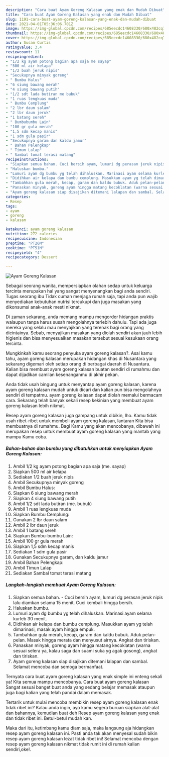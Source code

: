 ```yaml
---
description: "Cara buat Ayam Goreng Kalasan yang enak dan Mudah Dibuat"
title: "Cara buat Ayam Goreng Kalasan yang enak dan Mudah Dibuat"
slug: 1191-cara-buat-ayam-goreng-kalasan-yang-enak-dan-mudah-dibuat
date: 2021-04-01T05:36:06.701Z
image: https://img-global.cpcdn.com/recipes/685eecdc14608330/680x482cq70/ayam-goreng-kalasan-foto-resep-utama.jpg
thumbnail: https://img-global.cpcdn.com/recipes/685eecdc14608330/680x482cq70/ayam-goreng-kalasan-foto-resep-utama.jpg
cover: https://img-global.cpcdn.com/recipes/685eecdc14608330/680x482cq70/ayam-goreng-kalasan-foto-resep-utama.jpg
author: Susan Curtis
ratingvalue: 3.4
reviewcount: 11
recipeingredient:
- "1/2 kg ayam potong bagian apa saja me sayap"
- "500 ml air kelapa"
- "1/2 buah jeruk nipis"
- "Secukupnya minyak goreng"
- " Bumbu Halus"
- "6 siung bawang merah"
- "4 siung bawang putih"
- "1/2 sdt lada butiran me bubuk"
- "1 ruas lengkuas muda"
- " Bumbu Cemplung"
- "2 lbr daun salam"
- "2 lbr daun jeruk"
- "1 batang sereh"
- " Bumbubumbu Lain"
- "100 gr gula merah"
- "1,5 sdm kecap manis"
- "1 sdm gula pasir"
- "Secukupnya garam dan kaldu jamur"
- " Bahan Pelengkap"
- " Timun Lalap"
- " Sambal tomat terasi matang"
recipeinstructions:
- "Siapkan semua bahan. Cuci bersih ayam, lumuri dg perasan jeruk nipis lalu diamkan selama 15 menit. Cuci kembali hingga bersih."
- "Haluskan bumbu."
- "Lumuri ayam dg bumbu yg telah dihaluskan. Marinasi ayam selama kurleb 30 menit."
- "Didihkan air kelapa dan bumbu cemplung. Masukkan ayam yg telah dimarinasi, masak ayam hingga empuk."
- "Tambahkan gula merah, kecap, garam dan kaldu bubuk. Aduk pelan-pelan. Masak hingga merata dan menyusut airnya. Angkat dan tiriskan."
- "Panaskan minyak, goreng ayam hingga matang kecoklatan (warna sesuai selera ya, kalau saga dan suami suka yg agak gosong), angkat dan tiriskan."
- "Ayam goreng kalasan siap disajikan ditemani lalapan dan sambal. Selamat mencoba dan semoga bermanfaat."
categories:
- Resep
tags:
- ayam
- goreng
- kalasan

katakunci: ayam goreng kalasan 
nutrition: 272 calories
recipecuisine: Indonesian
preptime: "PT26M"
cooktime: "PT51M"
recipeyield: "4"
recipecategory: Dessert

---
```



![Ayam Goreng Kalasan](https://img-global.cpcdn.com/recipes/685eecdc14608330/680x482cq70/ayam-goreng-kalasan-foto-resep-utama.jpg)

Sebagai seorang wanita, mempersiapkan olahan sedap untuk keluarga tercinta merupakan hal yang sangat menyenangkan bagi anda sendiri. Tugas seorang ibu Tidak cuman menjaga rumah saja, tapi anda pun wajib menyediakan kebutuhan nutrisi tercukupi dan juga masakan yang dikonsumsi anak-anak mesti nikmat.

Di zaman  sekarang, anda memang mampu mengorder hidangan praktis walaupun tanpa harus susah mengolahnya terlebih dahulu. Tapi ada juga mereka yang selalu mau menyajikan yang terenak bagi orang yang dicintainya. Sebab, menyajikan masakan yang diolah sendiri akan jauh lebih higienis dan bisa menyesuaikan masakan tersebut sesuai kesukaan orang tercinta. 



Mungkinkah kamu seorang penyuka ayam goreng kalasan?. Asal kamu tahu, ayam goreng kalasan merupakan hidangan khas di Nusantara yang sekarang digemari oleh setiap orang di berbagai daerah di Nusantara. Kalian bisa membuat ayam goreng kalasan buatan sendiri di rumahmu dan dapat dijadikan camilan kesenanganmu di akhir pekan.

Anda tidak usah bingung untuk menyantap ayam goreng kalasan, karena ayam goreng kalasan mudah untuk dicari dan kalian pun bisa mengolahnya sendiri di tempatmu. ayam goreng kalasan dapat diolah memalui bermacam cara. Sekarang telah banyak sekali resep kekinian yang membuat ayam goreng kalasan lebih nikmat.

Resep ayam goreng kalasan juga gampang untuk dibikin, lho. Kamu tidak usah ribet-ribet untuk membeli ayam goreng kalasan, lantaran Kita bisa membuatnya di rumahmu. Bagi Kamu yang akan mencobanya, dibawah ini merupakan resep untuk membuat ayam goreng kalasan yang mantab yang mampu Kamu coba.

<!--inarticleads1-->

##### Bahan-bahan dan bumbu yang dibutuhkan untuk menyiapkan Ayam Goreng Kalasan:

1. Ambil 1/2 kg ayam potong bagian apa saja (me. sayap)
1. Siapkan 500 ml air kelapa
1. Sediakan 1/2 buah jeruk nipis
1. Ambil Secukupnya minyak goreng
1. Ambil  Bumbu Halus:
1. Siapkan 6 siung bawang merah
1. Siapkan 4 siung bawang putih
1. Ambil 1/2 sdt lada butiran (me. bubuk)
1. Ambil 1 ruas lengkuas muda
1. Siapkan  Bumbu Cemplung:
1. Gunakan 2 lbr daun salam
1. Ambil 2 lbr daun jeruk
1. Ambil 1 batang sereh
1. Siapkan  Bumbu-bumbu Lain:
1. Ambil 100 gr gula merah
1. Siapkan 1,5 sdm kecap manis
1. Sediakan 1 sdm gula pasir
1. Gunakan Secukupnya garam, dan kaldu jamur
1. Ambil  Bahan Pelengkap:
1. Ambil  Timun Lalap
1. Sediakan  Sambal tomat terasi matang




<!--inarticleads2-->

##### Langkah-langkah membuat Ayam Goreng Kalasan:

1. Siapkan semua bahan. - Cuci bersih ayam, lumuri dg perasan jeruk nipis lalu diamkan selama 15 menit. Cuci kembali hingga bersih.
1. Haluskan bumbu.
1. Lumuri ayam dg bumbu yg telah dihaluskan. Marinasi ayam selama kurleb 30 menit.
1. Didihkan air kelapa dan bumbu cemplung. Masukkan ayam yg telah dimarinasi, masak ayam hingga empuk.
1. Tambahkan gula merah, kecap, garam dan kaldu bubuk. Aduk pelan-pelan. Masak hingga merata dan menyusut airnya. Angkat dan tiriskan.
1. Panaskan minyak, goreng ayam hingga matang kecoklatan (warna sesuai selera ya, kalau saga dan suami suka yg agak gosong), angkat dan tiriskan.
1. Ayam goreng kalasan siap disajikan ditemani lalapan dan sambal. Selamat mencoba dan semoga bermanfaat.




Ternyata cara buat ayam goreng kalasan yang enak simple ini enteng sekali ya! Kita semua mampu mencobanya. Cara buat ayam goreng kalasan Sangat sesuai banget buat anda yang sedang belajar memasak ataupun juga bagi kalian yang telah pandai dalam memasak.

Tertarik untuk mulai mencoba membikin resep ayam goreng kalasan enak tidak ribet ini? Kalau anda ingin, ayo kamu segera buruan siapkan alat-alat dan bahannya, kemudian buat deh Resep ayam goreng kalasan yang enak dan tidak ribet ini. Betul-betul mudah kan. 

Maka dari itu, ketimbang kamu diam saja, maka langsung aja hidangkan resep ayam goreng kalasan ini. Pasti anda tak akan menyesal sudah bikin resep ayam goreng kalasan lezat tidak ribet ini! Selamat mencoba dengan resep ayam goreng kalasan nikmat tidak rumit ini di rumah kalian sendiri,oke!.

